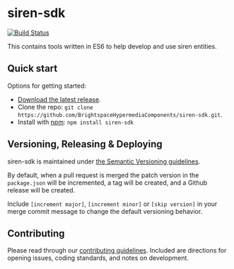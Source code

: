 # siren-sdk
[![Build Status](https://travis-ci.com/BrightspaceHypermediaComponents/siren-sdk.svg?branch=master)](https://travis-ci.com/BrightspaceHypermediaComponents/siren-sdk)

This contains tools written in ES6 to help develop and use siren entities.

## Quick start

Options for getting started:

* [Download the latest release](../../releases).
* Clone the repo: `git clone https://github.com/BrightspaceHypermediaComponents/siren-sdk.git`.
* Install with [npm](https://www.npmjs.com/): `npm install siren-sdk`

## Versioning, Releasing & Deploying

siren-sdk is maintained under [the Semantic Versioning guidelines](http://semver.org/).

By default, when a pull request is merged the patch version in the `package.json` will be incremented, a tag will be created, and a Github release will be created.

Include `[increment major]`, `[increment minor]` or `[skip version]` in your merge commit message to change the default versioning behavior.

## Contributing

Please read through our [contributing guidelines](CONTRIBUTING.md). Included are directions for opening issues, coding standards, and notes on development.
